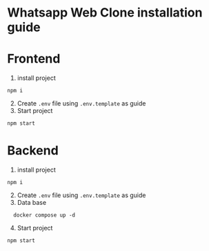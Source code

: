 # Whatsapp Web Clone installation guide

# Frontend
1. install project 
```
npm i
```
2. Create `.env` file using `.env.template` as guide
3. Start project
```
npm start
```

# Backend
1. install project 
```
npm i
```
2. Create `.env` file using `.env.template` as guide
3. Data base 
 ```
   docker compose up -d
   ```
4. Start project
```
npm start
```